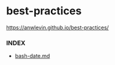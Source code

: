 # best-practices

https://anwlevin.github.io/best-practices/


### INDEX

- [bash-date.md](bash-date.md)
